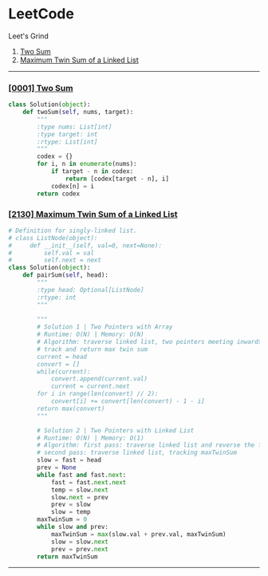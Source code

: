 # LeetCode
Leet's Grind

1.  [Two Sum](#two-sum)
2130. [Maximum Twin Sum of a Linked List](#maximum-twin-sum-of-a-linked-list)

---

### [[0001] Two Sum](https://leetcode.com/problems/two-sum/)<a name="two-sum"></a>
```python
class Solution(object):
    def twoSum(self, nums, target):
        """
        :type nums: List[int]
        :type target: int
        :rtype: List[int]
        """
        codex = {}
        for i, n in enumerate(nums):
            if target - n in codex:
                return [codex[target - n], i]
            codex[n] = i
        return codex
```

### [[2130] Maximum Twin Sum of a Linked List](https://leetcode.com/problems/maximum-twin-sum-of-a-linked-list/)<a name="maximum-twin-sum-of-a-linked-list"></a>
```python
# Definition for singly-linked list.
# class ListNode(object):
#     def __init__(self, val=0, next=None):
#         self.val = val
#         self.next = next
class Solution(object):
    def pairSum(self, head):
        """
        :type head: Optional[ListNode]
        :rtype: int
        """
        
        """
        # Solution 1 | Two Pointers with Array
        # Runtime: O(N) | Memory: O(N)
        # Algorithm: traverse linked list, two pointers meeting inwards,
        # track and return max twin sum
        current = head
        convert = []
        while(current):
            convert.append(current.val)
            current = current.next
        for i in range(len(convert) // 2):
            convert[i] += convert[len(convert) - 1 - i]
        return max(convert)
        """

        # Solution 2 | Two Pointers with Linked List
        # Runtime: O(N) | Memory: O(1)
        # Algorithm: first pass: traverse linked list and reverse the first half,
        # second pass: traverse linked list, tracking maxTwinSum
        slow = fast = head
        prev = None
        while fast and fast.next:
            fast = fast.next.next
            temp = slow.next
            slow.next = prev
            prev = slow
            slow = temp
        maxTwinSum = 0
        while slow and prev:
            maxTwinSum = max(slow.val + prev.val, maxTwinSum)
            slow = slow.next
            prev = prev.next
        return maxTwinSum
```
---
